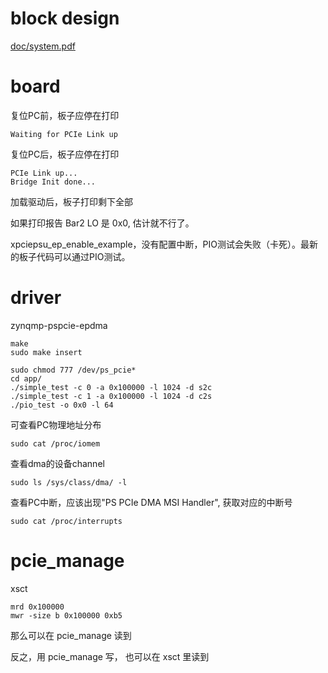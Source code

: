# block design

[doc/system.pdf](doc/system.pdf)

# board
复位PC前，板子应停在打印 
```
Waiting for PCIe Link up
```
复位PC后，板子应停在打印 
```
PCIe Link up...
Bridge Init done...
```
加载驱动后，板子打印剩下全部

如果打印报告 Bar2 LO 是 0x0, 估计就不行了。

xpciepsu_ep_enable_example，没有配置中断，PIO测试会失败（卡死）。最新的板子代码可以通过PIO测试。


# driver 
zynqmp-pspcie-epdma
```
make
sudo make insert

sudo chmod 777 /dev/ps_pcie*
cd app/
./simple_test -c 0 -a 0x100000 -l 1024 -d s2c
./simple_test -c 1 -a 0x100000 -l 1024 -d c2s
./pio_test -o 0x0 -l 64
```
可查看PC物理地址分布
```
sudo cat /proc/iomem
```
查看dma的设备channel
```
sudo ls /sys/class/dma/ -l
```
查看PC中断，应该出现"PS PCIe DMA MSI Handler", 获取对应的中断号
```
sudo cat /proc/interrupts
```

# pcie_manage

xsct
```
mrd 0x100000
mwr -size b 0x100000 0xb5
```
那么可以在 pcie_manage 读到

反之，用 pcie_manage 写， 也可以在 xsct 里读到





